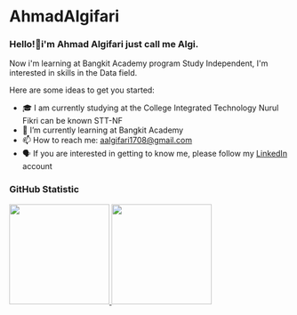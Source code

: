 # AhmadAlgifari
### Hello!👋i'm Ahmad Algifari just call me Algi.
Now i'm learning at Bangkit Academy program Study Independent, I'm interested in skills in the Data field.

Here are some ideas to get you started:
<!--
- 🔭 I’m currently working on ...
- 👯 I’m looking to collaborate on ...
- 😄 Pronouns: ...
- ⚡ Fun fact: ...
- 🤔 I’m looking for help with ...
- 💬 Ask me about ...
-->
- 🎓 I am currently studying at the College Integrated Technology Nurul Fikri can be known STT-NF
- 🌱 I’m currently learning at Bangkit Academy
- 📫 How to reach me: aalgifari1708@gmail.com
- 🗣 If you are interested in getting to know me, please follow my [LinkedIn](https://www.linkedin.com/in/ahmad-algifari-b744521b4/) account

### GitHub Statistic

<p align="left">
<a href="https://github.com/Ahmadalgifr">
  <img height="180=em" src="https://github-readme-stats-eight-theta.vercel.app/api?username=Ahmadalgifr&show_icons=true&theme=algolia&include_all_commits=true&count_private=true"/>
  <img height="180em" src="https://github-readme-stats-eight-theta.vercel.app/api/top-langs/?username=Ahmadalgifr&layout=compact&langs_count=8&theme=algolia"/>
</a>
</p>
